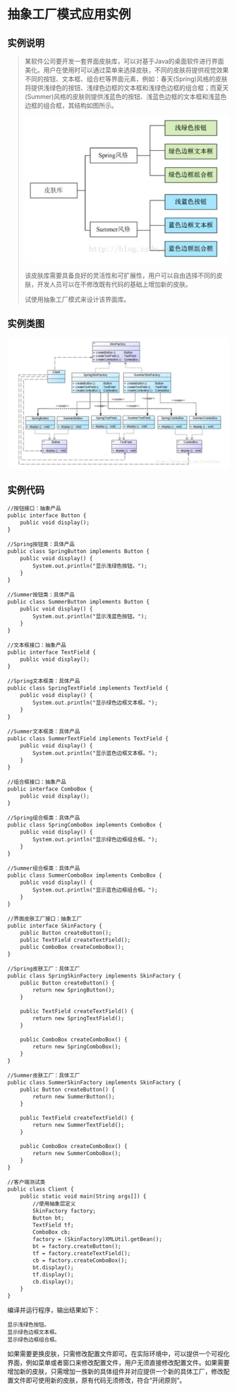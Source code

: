 # 抽象工厂模式应用实例
## 实例说明
> 某软件公司要开发一套界面皮肤库，可以对基于Java的桌面软件进行界面美化。用户在使用时可以通过菜单来选择皮肤，不同的皮肤将提供视觉效果不同的按钮、文本框、组合栏等界面元素，例如：春天(Spring)风格的皮肤将提供浅绿色的按钮、浅绿色边框的文本框和浅绿色边框的组合框；而夏天(Summer)风格的皮肤则提供浅蓝色的按钮、浅蓝色边框的文本框和浅蓝色边框的组合框，其结构如图所示。
>
>![界面皮肤库结构示意图](../../图片/界面皮肤库结构示意图.jpg)
>
>该皮肤库需要具备良好的灵活性和可扩展性，用户可以自由选择不同的皮肤，开发人员可以在不修改既有代码的基础上增加新的皮肤。
>
> 试使用抽象工厂模式来设计该界面库。

## 实例类图
![界面皮肤库结构图](../../图片/界面皮肤库结构图.jpg)

## 实例代码
```
//按钮接口：抽象产品  
public interface Button {  
    public void display();  
}  

//Spring按钮类：具体产品  
public class SpringButton implements Button {  
    public void display() {  
        System.out.println("显示浅绿色按钮。");  
    }  
}  

//Summer按钮类：具体产品  
public class SummerButton implements Button {  
    public void display() {  
        System.out.println("显示浅蓝色按钮。");  
    }     
}  

//文本框接口：抽象产品  
public interface TextField {  
    public void display();  
}  

//Spring文本框类：具体产品  
public class SpringTextField implements TextField {  
    public void display() {  
        System.out.println("显示绿色边框文本框。");  
    }  
}  

//Summer文本框类：具体产品  
public class SummerTextField implements TextField {  
    public void display() {  
        System.out.println("显示蓝色边框文本框。");  
    }     
}  

//组合框接口：抽象产品  
public interface ComboBox {  
    public void display();  
}  

//Spring组合框类：具体产品  
public class SpringComboBox implements ComboBox {  
    public void display() {  
        System.out.println("显示绿色边框组合框。");  
    }  
}  

//Summer组合框类：具体产品  
public class SummerComboBox implements ComboBox {  
    public void display() {  
        System.out.println("显示蓝色边框组合框。");  
    }     
}  

//界面皮肤工厂接口：抽象工厂  
public interface SkinFactory {  
    public Button createButton();  
    public TextField createTextField();  
    public ComboBox createComboBox();  
}  

//Spring皮肤工厂：具体工厂  
public class SpringSkinFactory implements SkinFactory {  
    public Button createButton() {  
        return new SpringButton();  
    }  

    public TextField createTextField() {  
        return new SpringTextField();  
    }  

    public ComboBox createComboBox() {  
        return new SpringComboBox();  
    }  
}  

//Summer皮肤工厂：具体工厂  
public class SummerSkinFactory implements SkinFactory {  
    public Button createButton() {  
        return new SummerButton();  
    }  

    public TextField createTextField() {  
        return new SummerTextField();  
    }  

    public ComboBox createComboBox() {  
        return new SummerComboBox();  
    }  
}

//客户端测试类
public class Client {  
    public static void main(String args[]) {  
        //使用抽象层定义  
        SkinFactory factory;  
        Button bt;  
        TextField tf;  
        ComboBox cb;  
        factory = (SkinFactory)XMLUtil.getBean();  
        bt = factory.createButton();  
        tf = factory.createTextField();  
        cb = factory.createComboBox();  
        bt.display();  
        tf.display();  
        cb.display();  
    }  
}
```

编译并运行程序，输出结果如下：
```
显示浅绿色按钮。
显示绿色边框文本框。
显示绿色边框组合框。
```
如果需要更换皮肤，只需修改配置文件即可。在实际环境中，可以提供一个可视化界面，例如菜单或者窗口来修改配置文件，用户无须直接修改配置文件。如果需要增加新的皮肤，只需增加一族新的具体组件并对应提供一个新的具体工厂，修改配置文件即可使用新的皮肤，原有代码无须修改，符合“开闭原则”。